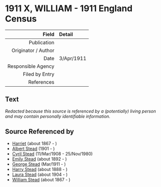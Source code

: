 ﻿---
layout: page
permalink: /sources/s17286223
---

# 1911 X, WILLIAM - 1911 England Census

Field | Detail
---:|:---
Publication | 
Originator / Author | 
Date | 3/Apr/1911
Responsible Agency | 
Filed by Entry | 
References | 

## Text

_Redacted because this source is referenced by a (potentially) living person and may contain personally identifiable information._

## Source Referenced by

* [Harriet](../people/@98128898@-harriet-b1867-d.md) (about 1867 - )
* [Albert Stead](../people/@51674188@-albert-stead-b1901-d.md) (1901 - )
* [Cyril Stead](../people/@61214710@-cyril-stead-b1908-3-11-d1980-11-25.md) (11/Mar/1908 - 25/Nov/1980)
* [Emily Stead](../people/@58190216@-emily-stead-b1892-d.md) (about 1892 - )
* [George Stead](../people/@77215226@-george-stead-b1911-3-d.md) (Mar/1911 - )
* [Harry Stead](../people/@68900898@-harry-stead-b1888-d.md) (about 1888 - )
* [Laura Stead](../people/@67809808@-laura-stead-b1904-d.md) (about 1904 - )
* [William Stead](../people/@44546659@-william-stead-b1867-d.md) (about 1867 - )

